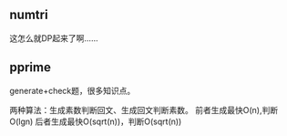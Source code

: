 ## numtri
这怎么就DP起来了啊……

## pprime
generate+check题，很多知识点。

两种算法：生成素数判断回文、生成回文判断素数。
前者生成最快O(n),判断O(lgn)
后者生成最快O(sqrt(n))，判断O(sqrt(n))